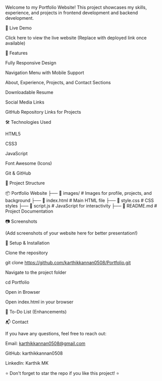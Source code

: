 Welcome to my Portfolio Website! This project showcases my skills, experience, and projects in frontend development and backend development.

🚀 Live Demo

Click here to view the live website (Replace with deployed link once available)

📌 Features

Fully Responsive Design

Navigation Menu with Mobile Support

About, Experience, Projects, and Contact Sections

Downloadable Resume

Social Media Links

GitHub Repository Links for Projects

🛠️ Technologies Used

HTML5

CSS3

JavaScript

Font Awesome (Icons)

Git & GitHub

📂 Project Structure

📦 Portfolio Website
├── 📁 images/       # Images for profile, projects, and background
├── 📄 index.html    # Main HTML file
├── 📄 style.css     # CSS styles
├── 📄 script.js     # JavaScript for interactivity
├── 📄 README.md     # Project Documentation

📷 Screenshots

(Add screenshots of your website here for better presentation!)

📌 Setup & Installation

Clone the repository

git clone https://github.com/karthikkannan0508/Portfolio.git

Navigate to the project folder

cd Portfolio

Open in Browser

Open index.html in your browser

📝 To-Do List (Enhancements)



📬 Contact

If you have any questions, feel free to reach out:

Email: karthikkannan0508@gmail.com

GitHub: karthikkannan0508

LinkedIn: Karthik MK

⭐ Don't forget to star the repo if you like this project! ⭐
